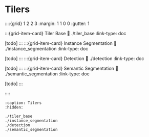 # Tilers

::::{grid} 1 2 2 3
:margin: 1 1 0 0
:gutter: 1

:::{grid-item-card} Tiler Base
:link: ./tiler_base
:link-type: doc

[todo]
:::
:::{grid-item-card} Instance Segmentation
:link: ./instance_segmentation
:link-type: doc

[todo]
:::
:::{grid-item-card} Detection
:link: ./detection
:link-type: doc

[todo]
:::
:::{grid-item-card} Semantic Segmentation
:link: ./semantic_segmentation
:link-type: doc

[todo]
:::

::::

```{toctree}
:caption: Tilers
:hidden:

./tiler_base
./instance_segmentation
./detection
./semantic_segmentation
```
